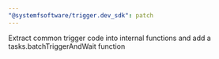 ```yaml
---
"@systemfsoftware/trigger.dev_sdk": patch
---
```


Extract common trigger code into internal functions and add a tasks.batchTriggerAndWait function
